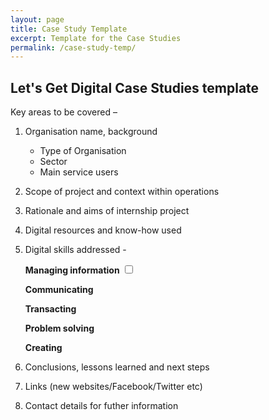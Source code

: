 ```yaml
---
layout: page
title: Case Study Template
excerpt: Template for the Case Studies
permalink: /case-study-temp/
---
```


## Let's Get Digital Case Studies template 

Key areas to be covered –  

1. Organisation name, background  

    * Type of Organisation
    * Sector
    * Main service users
    
2. Scope of project and context within operations

3. Rationale and aims of internship project

4. Digital resources and know-how used

5. Digital skills addressed -

      **Managing information** <input type="checkbox"><br>

      **Communicating**

      **Transacting**

      **Problem solving**

      **Creating**

6. Conclusions, lessons learned and next steps 

7. Links (new websites/Facebook/Twitter etc)

8. Contact details for futher information



